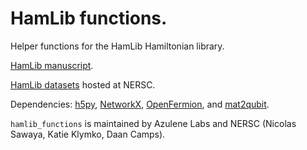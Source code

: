 # HamLib functions.
Helper functions for the HamLib Hamiltonian library.

[HamLib manuscript](https://arxiv.org/abs/2306.13126).

[HamLib datasets](https://portal.nersc.gov/cfs/m888/dcamps/hamlib/) hosted at NERSC.

Dependencies: [h5py](https://github.com/h5py/h5py), [NetworkX](https://github.com/networkx), [OpenFermion](https://github.com/quantumlib/OpenFermion), and [mat2qubit](https://github.com/IntelLabs/mat2qubit).

`hamlib_functions` is maintained by Azulene Labs and NERSC (Nicolas Sawaya, Katie Klymko, Daan Camps).


